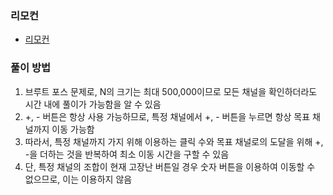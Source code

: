 ### 리모컨
- [리모컨](https://www.acmicpc.net/problem/1107)
### 풀이 방법
1. 브루트 포스 문제로, N의 크기는 최대 500,000이므로 모든 채널을 확인하더라도 시간 내에 풀이가 가능함을 알 수 있음
2. +, - 버튼은 항상 사용 가능하므로, 특정 채널에서 +, - 버튼을 누르면 항상 목표 채널까지 이동 가능함
3. 따라서, 특정 채널까지 가지 위해 이용하는 클릭 수와 목표 채널로의 도달을 위해 +, -을 더하는 것을 반복하여 최소 이동 시간을 구할 수 있음
4. 단, 특정 채널의 조합이 현재 고장난 버튼일 경우 숫자 버튼을 이용하여 이동할 수 없으므로, 이는 이용하지 않음
